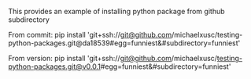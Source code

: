This provides an example of installing python package from github subdirectory

From commit: pip install 'git+ssh://git@github.com/michaelxusc/testing-python-packages.git@da18539#egg=funniest&#subdirectory=funniest' 

From version: pip install 'git+ssh://git@github.com/michaelxusc/testing-python-packages.git@v0.0.1#egg=funniest&#subdirectory=funniest' 
